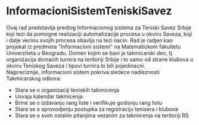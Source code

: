 # InformacioniSistemTeniskiSavez

Ovaj rad predstavlja predlog Informacionog sistema za Teniski Savez Srbije koji tezi da pomogne realizaciji automatizacije procesa u okviru Saveza, koji i dalje vecinu svojih procesa obavlja na tezi nacin. Rad je radjen kao projekat iz predmeta "Informacioni sistemi" na Matematickom fakultetu Univerziteta u Beogradu. Domen kojim se bavi je takmicarski deo, tj. organizacija domacih turnira na teritoriji Srbije i to samo od strane klubova u okviru Teniskog Saveza i tipovi turnira bi bili pojedinacni. \
Najpreciznije, informacioni sistem pokriva sledece nadleznosti Takmicarskog odbora: 
* Stara se o organizaciji teniskih takimicenja
* Usvaja kalendar takmicenja
* Brine se o izdavanju rang liste i verifikuje godisnju rang listu
* Stara se o sprovodjenju postupka za registraciju tenisera i klubova
* Stara se o svim ostalim pitanjima vezanim za takmicenja na teritoriji RS  
